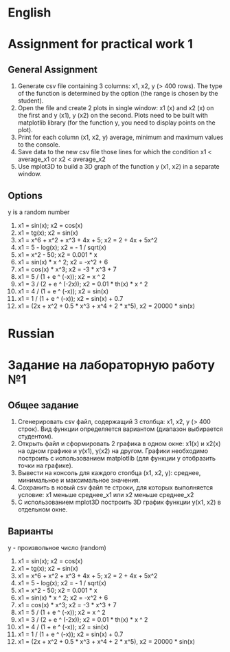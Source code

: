 # English
# Assignment for practical work 1
## General Assignment
1. Generate csv file containing 3 columns: x1, x2, y (> 400 rows). The type of the function is determined by the option (the range is chosen by the student).
2. Open the file and create 2 plots in single window: x1 (x) and x2 (x) on the first and y (x1), y (x2) on the second. Plots need to be built with matplotlib library (for the function y, you need to display points on the plot).
3. Print for each column (x1, x2, y) average, minimum and maximum values to the console.
4. Save data to the new csv file those lines for which the condition x1 < average_x1 or x2 < average_x2
5. Use mplot3D to build a 3D graph of the function y (x1, x2) in a separate window.

## Options
y is a random number
1. x1 = sin(x); x2 = cos(x)
2. x1 = tg(x); x2 = sin(x)
3. x1 = x^6 + x^2 + x^3 + 4x + 5; x2 = 2 + 4x + 5x^2
4. x1 = 5 - log(x); x2 = - 1 / sqrt(x)
5. x1 = x^2 - 50; x2 = 0.001 * x
6. x1 = sin(x) * x ^ 2; x2 = -x^2 + 6
7. x1 = cos(x) * x^3; x2 = -3 * x^3 + 7
8. x1 = 5 / (1 + e ^ (-x)); x2 = x ^ 2
9. x1 = 3 / (2 + e ^ (-2x)); x2 = 0.01 * th(x) * x ^ 2 
10. x1 = 4 / (1 + e ^ (-x)); x2 = sin(x)
11. x1 = 1 / (1 + e ^ (-x)); x2 = sin(x) + 0.7
12. x1 = (2x + x^2 + 0.5 * x^3 + x^4 + 2 * x^5), x2 = 20000 * sin(x)


# Russian
# Задание на лабораторную работу №1
## Общее задание
1. Сгенерировать csv файл, содержащий 3 столбца: x1, x2, y (> 400 строк). Вид функции определяется вариантом (диапазон выбирается студентом).
2. Открыть файл и сформировать 2 графика в одном окне: x1(x) и x2(x) на одном графике и y(x1), y(x2) на другом. Графики необходимо построить с использованием matplotlib (для функции y отобразить точки на графике). 
3. Вывести на консоль для каждого столбца (x1, x2, y): среднее, минимальное и максимальное значения.
4. Сохранить в новый csv файл те строки, для которых выполняется условие: x1 меньше среднее_x1 или x2 меньше среднее_x2
5. С использованием mplot3D построить 3D график функции y(x1, x2) в отдельном окне.

## Варианты
y - произвольное число (random)

1. x1 = sin(x); x2 = cos(x)
2. x1 = tg(x); x2 = sin(x)
3. x1 = x^6 + x^2 + x^3 + 4x + 5; x2 = 2 + 4x + 5x^2
4. x1 = 5 - log(x); x2 = - 1 / sqrt(x)
5. x1 = x^2 - 50; x2 = 0.001 * x
6. x1 = sin(x) * x ^ 2; x2 = -x^2 + 6
7. x1 = cos(x) * x^3; x2 = -3 * x^3 + 7
8. x1 = 5 / (1 + e ^ (-x)); x2 = x ^ 2
9. x1 = 3 / (2 + e ^ (-2x)); x2 = 0.01 * th(x) * x ^ 2 
10. x1 = 4 / (1 + e ^ (-x)); x2 = sin(x)
11. x1 = 1 / (1 + e ^ (-x)); x2 = sin(x) + 0.7
12. x1 = (2x + x^2 + 0.5 * x^3 + x^4 + 2 * x^5), x2 = 20000 * sin(x)